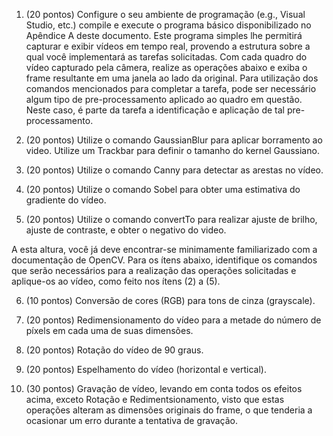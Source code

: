 1) (20 pontos) Configure o seu ambiente de programação (e.g., Visual Studio, etc.) compile
e execute o programa básico disponibilizado no Apêndice A deste documento. Este
programa simples lhe permitirá capturar e exibir vídeos em tempo real, provendo a estrutura
sobre a qual você implementará as tarefas solicitadas.
Com cada quadro do vídeo capturado pela câmera, realize as operações abaixo e exiba o
frame resultante em uma janela ao lado da original. Para utilização dos comandos
mencionados para completar a tarefa, pode ser necessário algum tipo de pre-processamento
aplicado ao quadro em questão. Neste caso, é parte da tarefa a identificação e aplicação de tal
pre-processamento.

2) (20 pontos) Utilize o comando GaussianBlur para aplicar borramento ao video. Utilize um
Trackbar para definir o tamanho do kernel Gaussiano.

3) (20 pontos) Utilize o comando Canny para detectar as arestas no vídeo.

4) (20 pontos) Utilize o comando Sobel para obter uma estimativa do gradiente do vídeo. 

5) (20 pontos) Utilize o comando convertTo para realizar ajuste de brilho, ajuste de contraste, e
obter o negativo do video.

A esta altura, você já deve encontrar-se minimamente familiarizado com a documentação de
OpenCV. Para os ítens abaixo, identifique os comandos que serão necessários para a realização
das operações solicitadas e aplique-os ao vídeo, como feito nos ítens (2) a (5).

6) (10 pontos) Conversão de cores (RGB) para tons de cinza (grayscale).

7) (20 pontos) Redimensionamento do vídeo para a metade do número de píxels em cada
uma de suas dimensões.

8) (20 pontos) Rotação do vídeo de 90 graus.

9) (20 pontos) Espelhamento do vídeo (horizontal e vertical).

10) (30 pontos) Gravação de vídeo, levando em conta todos os efeitos acima, exceto Rotação
e Redimentsionamento, visto que estas operações alteram as dimensões originais do frame,
o que tenderia a ocasionar um erro durante a tentativa de gravação. 